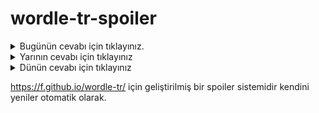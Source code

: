 # wordle-tr-spoiler

<details>
  <summary>Bugünün cevabı için tıklayınız.</summary>
  <br>
    <b> erbap </b>
</details>

<details>
  <summary>Yarının cevabı için tıklayınız</summary>
  <br>
   <b> ördek </b>
</details>

<details>
  <summary>Dünün cevabı için tıklayınız </summary>
  <br>
  <b> neler </b>
</details>

https://f.github.io/wordle-tr/ için geliştirilmiş bir spoiler sistemidir kendini yeniler otomatik olarak.

